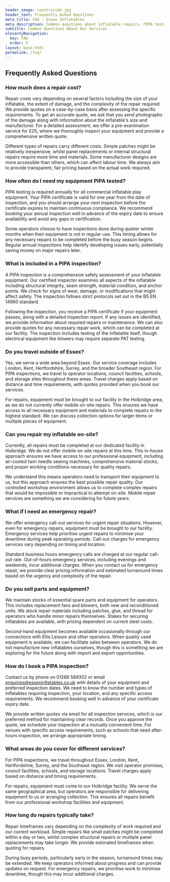 ```yaml
---
header_image: countryside.jpg
header_text: Frequently Asked Questions
meta_title: FAQ - Essex Inflatables
meta_description: Common questions about inflatable repairs, PIPA testing, pricing, and services. Find answers about inspection frequency, repair costs, and service coverage areas.
subtitle: Common Questions About Our Services
eleventyNavigation:
  key: FAQ
  order: 5
layout: base.html
permalink: /faq/
---
```


## Frequently Asked Questions

### How much does a repair cost?

Repair costs vary depending on several factors including the size of your inflatable, the extent of damage, and the complexity of the repair required. We provide quotes on a case-by-case basis after assessing the specific requirements. To get an accurate quote, we ask that you send photographs of the damage along with information about the inflatable's size and manufacturer. For a detailed assessment, we offer a pre-examination service for £25, where we thoroughly inspect your equipment and provide a comprehensive written quote.

Different types of repairs carry different costs. Simple patches might be relatively inexpensive, whilst panel replacements or internal structural repairs require more time and materials. Some manufacturer designs are more accessible than others, which can affect labour time. We always aim to provide transparent, fair pricing based on the actual work required.

### How often do I need my equipment PIPA tested?

PIPA testing is required annually for all commercial inflatable play equipment. Your PIPA certificate is valid for one year from the date of inspection, and you should arrange your next inspection before the certificate expires to maintain continuous compliance. We recommend booking your annual inspection well in advance of the expiry date to ensure availability and avoid any gaps in certification.

Some operators choose to have inspections done during quieter winter months when their equipment is not in regular use. This timing allows for any necessary repairs to be completed before the busy season begins. Regular annual inspections help identify developing issues early, potentially saving money on major repairs later.

### What is included in a PIPA inspection?

A PIPA inspection is a comprehensive safety assessment of your inflatable equipment. Our certified inspector examines all aspects of the inflatable including structural integrity, seam strength, material condition, and anchor points. We check for signs of wear, damage, or modifications that might affect safety. The inspection follows strict protocols set out in the BS EN 14960 standard.

Following the inspection, you receive a PIPA certificate if your equipment passes, along with a detailed inspection report. If any issues are identified, we provide information about required repairs or maintenance. We can also provide quotes for any necessary repair work, which can be completed at our facility. The inspection includes testing of the inflatable itself, though electrical equipment like blowers may require separate PAT testing.

### Do you travel outside of Essex?

Yes, we serve a wide area beyond Essex. Our service coverage includes London, Kent, Hertfordshire, Surrey, and the broader Southeast region. For PIPA inspections, we travel to operator locations, council facilities, schools, and storage sites throughout these areas. Travel charges apply based on distance and time requirements, with quotes provided when you book our services.

For repairs, equipment must be brought to our facility in the Holbridge area, as we do not currently offer mobile on-site repairs. This ensures we have access to all necessary equipment and materials to complete repairs to the highest standard. We can discuss collection options for larger items or multiple pieces of equipment.

### Can you repair my inflatable on-site?

Currently, all repairs must be completed at our dedicated facility in Holbridge. We do not offer mobile on-site repairs at this time. This in-house approach ensures we have access to our professional equipment, including air-cooled twin needle sewing machines, comprehensive material stocks, and proper working conditions necessary for quality repairs.

We understand this means operators need to transport their equipment to us, but this approach ensures the best possible repair quality. Our controlled workshop environment allows us to complete complex repairs that would be impossible or impractical to attempt on-site. Mobile repair services are something we are considering for future years.

### What if I need an emergency repair?

We offer emergency call-out services for urgent repair situations. However, even for emergency repairs, equipment must be brought to our facility. Emergency services help prioritise urgent repairs to minimise your downtime during peak operating periods. Call-out charges for emergency services vary depending on timing and location.

Standard business hours emergency calls are charged at our regular call-out rate. Out-of-hours emergency services, including evenings and weekends, incur additional charges. When you contact us for emergency repair, we provide clear pricing information and estimated turnaround times based on the urgency and complexity of the repair.

### Do you sell parts and equipment?

We maintain stocks of essential spare parts and equipment for operators. This includes replacement fans and blowers, both new and reconditioned units. We stock repair materials including patches, glue, and thread for operators who handle minor repairs themselves. Stakes for securing inflatables are available, with pricing dependent on current steel costs.

Second-hand equipment becomes available occasionally through our connections with Ellis Leisure and other operators. When quality used equipment is available, we can facilitate sales between operators. We do not manufacture new inflatables ourselves, though this is something we are exploring for the future along with import and export opportunities.

### How do I book a PIPA inspection?

Contact us by phone on 01268 569302 or email enquiries@essexinflatables.co.uk with details of your equipment and preferred inspection dates. We need to know the number and types of inflatables requiring inspection, your location, and any specific access requirements. We recommend booking well in advance of your certificate expiry date.

We provide written quotes via email for all inspection services, which is our preferred method for maintaining clear records. Once you approve the quote, we schedule your inspection at a mutually convenient time. For venues with specific access requirements, such as schools that need after-hours inspection, we arrange appropriate timing.

### What areas do you cover for different services?

For PIPA inspections, we travel throughout Essex, London, Kent, Hertfordshire, Surrey, and the Southeast region. We visit operator premises, council facilities, schools, and storage locations. Travel charges apply based on distance and timing requirements.

For repairs, equipment must come to our Holbridge facility. We serve the same geographical area, but operators are responsible for delivering equipment to us or arranging collection. This ensures all repairs benefit from our professional workshop facilities and equipment.

### How long do repairs typically take?

Repair timeframes vary depending on the complexity of work required and our current workload. Simple repairs like small patches might be completed within a day or two, whilst complex structural repairs or multiple panel replacements may take longer. We provide estimated timeframes when quoting for repairs.

During busy periods, particularly early in the season, turnaround times may be extended. We keep operators informed about progress and can provide updates on request. For emergency repairs, we prioritise work to minimise downtime, though this may incur additional charges.